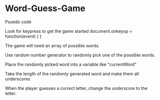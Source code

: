 # Word-Guess-Game

Psuedo code

Look for keypress to get the game started
document.onkeyup = function(event) {
}

The game will need an array of possible words.

Use random number generator to randomly pick one of the possible words.

Place the randomly picked word into a variable like "currentWord"

Take the length of the randomly generated word and make them all underscores

When the player guesses a correct letter, change the underscore to the letter.

